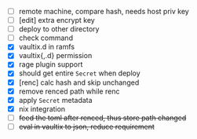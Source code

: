 - [ ] remote machine, compare hash, needs host priv key
- [ ] [edit] extra encrypt key
- [ ] deploy to other directory
- [ ] check command
- [x] vaultix.d in ramfs
- [x] vaultix{,.d} permission
- [x] rage plugin support
- [x] should get entire `Secret` when deploy
- [x] [renc] calc hash and skip unchanged
- [x] remove renced path while renc 
- [x] apply `Secret` metadata
- [x] nix integration
- [ ] ~~feed the toml after renced, thus store path changed~~
- [ ] ~~eval in vaultix to json, reduce requirement~~
